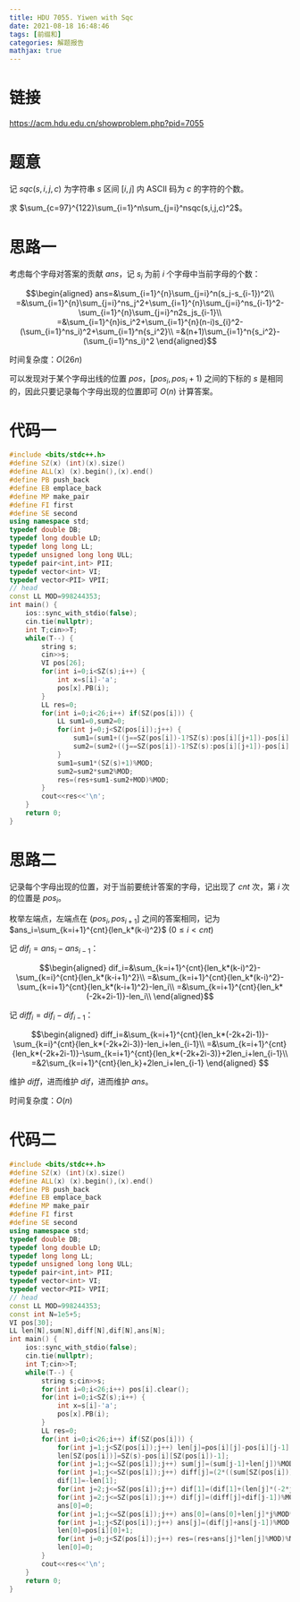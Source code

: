 ```yaml
---
title: HDU 7055. Yiwen with Sqc
date: 2021-08-18 16:48:46
tags: [前缀和]
categories: 解题报告
mathjax: true
---
```


# 链接

<https://acm.hdu.edu.cn/showproblem.php?pid=7055>

# 题意

记 $sqc(s,i,j,c)$ 为字符串 $s$ 区间 $[i,j]$ 内 ASCII 码为 $c$ 的字符的个数。

求 $\sum_{c=97}^{122}\sum_{i=1}^n\sum_{j=i}^nsqc(s,i,j,c)^2$。

<!--more-->

# 思路一

考虑每个字母对答案的贡献 $ans$，记 $s_i$ 为前 $i$ 个字母中当前字母的个数：

$$\begin{aligned}
ans=&\sum_{i=1}^{n}\sum_{j=i}^n(s_j-s_{i-1})^2\\
=&\sum_{i=1}^{n}\sum_{j=i}^ns_j^2+\sum_{i=1}^{n}\sum_{j=i}^ns_{i-1}^2-\sum_{i=1}^{n}\sum_{j=i}^n2s_js_{i-1}\\
=&\sum_{i=1}^{n}is_i^2+\sum_{i=1}^{n}(n-i)s_{i}^2-(\sum_{i=1}^ns_i)^2+\sum_{i=1}^n{s_i^2}\\
=&(n+1)\sum_{i=1}^n{s_i^2}-(\sum_{i=1}^ns_i)^2
\end{aligned}$$

时间复杂度：$O(26n)$

可以发现对于某个字母出线的位置 $pos$，$[pos_i,pos_i+1)$ 之间的下标的 $s$ 是相同的，因此只要记录每个字母出现的位置即可 $O(n)$ 计算答案。

# 代码一

```cpp
#include <bits/stdc++.h>
#define SZ(x) (int)(x).size()
#define ALL(x) (x).begin(),(x).end()
#define PB push_back
#define EB emplace_back
#define MP make_pair
#define FI first
#define SE second
using namespace std;
typedef double DB;
typedef long double LD;
typedef long long LL;
typedef unsigned long long ULL;
typedef pair<int,int> PII;
typedef vector<int> VI;
typedef vector<PII> VPII;
// head
const LL MOD=998244353;
int main() {
    ios::sync_with_stdio(false);
    cin.tie(nullptr);
    int T;cin>>T;
    while(T--) {
        string s;
        cin>>s;
        VI pos[26];
        for(int i=0;i<SZ(s);i++) {
            int x=s[i]-'a';
            pos[x].PB(i);
        }
        LL res=0;
        for(int i=0;i<26;i++) if(SZ(pos[i])) {
            LL sum1=0,sum2=0;
            for(int j=0;j<SZ(pos[i]);j++) {
                sum1=(sum1+((j==SZ(pos[i])-1?SZ(s):pos[i][j+1])-pos[i][j])*(j+1)%MOD*(j+1)%MOD)%MOD;
                sum2=(sum2+((j==SZ(pos[i])-1?SZ(s):pos[i][j+1])-pos[i][j])*(j+1)%MOD)%MOD;
            }
            sum1=sum1*(SZ(s)+1)%MOD;
            sum2=sum2*sum2%MOD;
            res=(res+sum1-sum2+MOD)%MOD;
        }
        cout<<res<<'\n';
    }
    return 0;
}
```

# 思路二

记录每个字母出现的位置，对于当前要统计答案的字母，记出现了 $cnt$ 次，第 $i$ 次的位置是 $pos_i$。

枚举左端点，左端点在 $(pos_{i},pos_{i+1}]$ 之间的答案相同，记为 $ans_i=\sum_{k=i+1}^{cnt}{len_k*(k-i)^2}$ $(0\le i <cnt)$

记 $dif_i=ans_{i}-ans_{i-1}$：

$$\begin{aligned}
dif_i=&\sum_{k=i+1}^{cnt}{len_k*(k-i)^2}-\sum_{k=i}^{cnt}{len_k*(k-i+1)^2}\\
=&\sum_{k=i+1}^{cnt}{len_k*(k-i)^2}-\sum_{k=i+1}^{cnt}{len_k*(k-i+1)^2}-len_i\\
=&\sum_{k=i+1}^{cnt}{len_k*(-2k+2i-1)}-len_i\\
\end{aligned}$$

记 $diff_i=dif_i-dif_{i-1}$：

$$\begin{aligned}
diff_i=&\sum_{k=i+1}^{cnt}{len_k*(-2k+2i-1)}-\sum_{k=i}^{cnt}{len_k*(-2k+2i-3)}-len_i+len_{i-1}\\
=&\sum_{k=i+1}^{cnt}{len_k*(-2k+2i-1)}-\sum_{k=i+1}^{cnt}{len_k*(-2k+2i-3)}+2len_i+len_{i-1}\\
=&2\sum_{k=i+1}^{cnt}{len_k}+2len_i+len_{i-1}
\end{aligned}
$$

维护 $diff$，进而维护 $dif$，进而维护 $ans$。

时间复杂度：$O(n)$
# 代码二

```cpp
#include <bits/stdc++.h>
#define SZ(x) (int)(x).size()
#define ALL(x) (x).begin(),(x).end()
#define PB push_back
#define EB emplace_back
#define MP make_pair
#define FI first
#define SE second
using namespace std;
typedef double DB;
typedef long double LD;
typedef long long LL;
typedef unsigned long long ULL;
typedef pair<int,int> PII;
typedef vector<int> VI;
typedef vector<PII> VPII;
// head
const LL MOD=998244353;
const int N=1e5+5;
VI pos[30];
LL len[N],sum[N],diff[N],dif[N],ans[N];
int main() {
    ios::sync_with_stdio(false);
    cin.tie(nullptr);
    int T;cin>>T;
    while(T--) {
        string s;cin>>s;
        for(int i=0;i<26;i++) pos[i].clear();
        for(int i=0;i<SZ(s);i++) {
            int x=s[i]-'a';
            pos[x].PB(i);
        }
        LL res=0;
        for(int i=0;i<26;i++) if(SZ(pos[i])) {
            for(int j=1;j<SZ(pos[i]);j++) len[j]=pos[i][j]-pos[i][j-1];
            len[SZ(pos[i])]=SZ(s)-pos[i][SZ(pos[i])-1];
            for(int j=1;j<=SZ(pos[i]);j++) sum[j]=(sum[j-1]+len[j])%MOD;
            for(int j=1;j<=SZ(pos[i]);j++) diff[j]=(2*((sum[SZ(pos[i])]-sum[j]+MOD)%MOD)%MOD+2*len[j]%MOD+len[j-1])%MOD;
            dif[1]=-len[1];
            for(int j=2;j<=SZ(pos[i]);j++) dif[1]=(dif[1]+(len[j]*(-2*j+1)%MOD+MOD)%MOD)%MOD;
            for(int j=2;j<=SZ(pos[i]);j++) dif[j]=(diff[j]+dif[j-1])%MOD;
            ans[0]=0;
            for(int j=1;j<=SZ(pos[i]);j++) ans[0]=(ans[0]+len[j]*j%MOD*j%MOD)%MOD;
            for(int j=1;j<SZ(pos[i]);j++) ans[j]=(dif[j]+ans[j-1])%MOD;
            len[0]=pos[i][0]+1;
            for(int j=0;j<SZ(pos[i]);j++) res=(res+ans[j]*len[j]%MOD)%MOD;
            len[0]=0;
        }
        cout<<res<<'\n';
    }
    return 0;
}
```